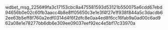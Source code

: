 wdbet_msg_2256#9fa3c17153cbc8a475581593d53121b550075a6cdd67ebd94656b0e02c60fb3aacc4b8e8ff05650c3e1e3f4f27e1f938f844a5c3dacdb62ee63b5eff8f760a2edf0314d4f6f2dfc8e0aa4ed8f6cc16fab9a0ad00c6ad962a08e1e78277bb6db6e309ee09037eef92ec4e5bf17c33970a